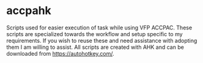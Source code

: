 # accpahk
Scripts used for easier execution of task while using VFP ACCPAC. 
These scripts are specialized towards the workflow and setup specific to my requirements. 
If you wish to reuse these and need assistance with adopting them I am willing to assist.
All scripts are created with AHK and can be downloaded from https://autohotkey.com/.
